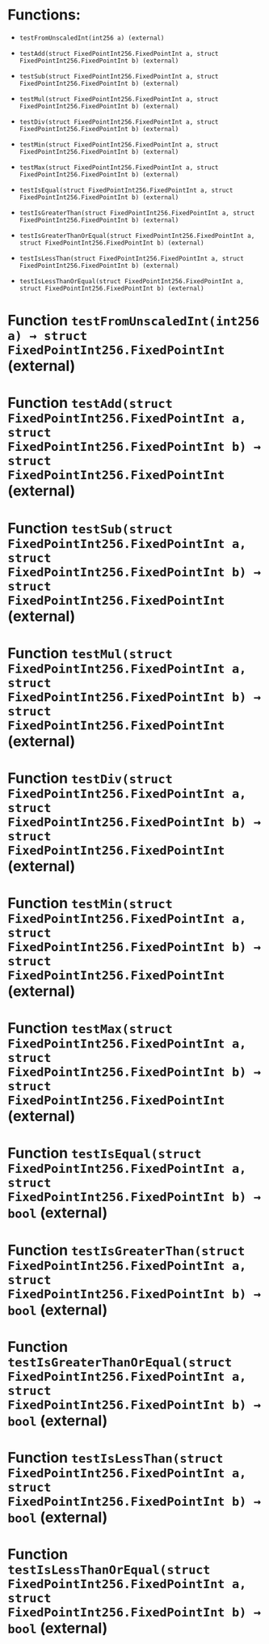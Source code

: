 # Functions:

- `testFromUnscaledInt(int256 a) (external)`

- `testAdd(struct FixedPointInt256.FixedPointInt a, struct FixedPointInt256.FixedPointInt b) (external)`

- `testSub(struct FixedPointInt256.FixedPointInt a, struct FixedPointInt256.FixedPointInt b) (external)`

- `testMul(struct FixedPointInt256.FixedPointInt a, struct FixedPointInt256.FixedPointInt b) (external)`

- `testDiv(struct FixedPointInt256.FixedPointInt a, struct FixedPointInt256.FixedPointInt b) (external)`

- `testMin(struct FixedPointInt256.FixedPointInt a, struct FixedPointInt256.FixedPointInt b) (external)`

- `testMax(struct FixedPointInt256.FixedPointInt a, struct FixedPointInt256.FixedPointInt b) (external)`

- `testIsEqual(struct FixedPointInt256.FixedPointInt a, struct FixedPointInt256.FixedPointInt b) (external)`

- `testIsGreaterThan(struct FixedPointInt256.FixedPointInt a, struct FixedPointInt256.FixedPointInt b) (external)`

- `testIsGreaterThanOrEqual(struct FixedPointInt256.FixedPointInt a, struct FixedPointInt256.FixedPointInt b) (external)`

- `testIsLessThan(struct FixedPointInt256.FixedPointInt a, struct FixedPointInt256.FixedPointInt b) (external)`

- `testIsLessThanOrEqual(struct FixedPointInt256.FixedPointInt a, struct FixedPointInt256.FixedPointInt b) (external)`

# Function `testFromUnscaledInt(int256 a) → struct FixedPointInt256.FixedPointInt` (external)

# Function `testAdd(struct FixedPointInt256.FixedPointInt a, struct FixedPointInt256.FixedPointInt b) → struct FixedPointInt256.FixedPointInt` (external)

# Function `testSub(struct FixedPointInt256.FixedPointInt a, struct FixedPointInt256.FixedPointInt b) → struct FixedPointInt256.FixedPointInt` (external)

# Function `testMul(struct FixedPointInt256.FixedPointInt a, struct FixedPointInt256.FixedPointInt b) → struct FixedPointInt256.FixedPointInt` (external)

# Function `testDiv(struct FixedPointInt256.FixedPointInt a, struct FixedPointInt256.FixedPointInt b) → struct FixedPointInt256.FixedPointInt` (external)

# Function `testMin(struct FixedPointInt256.FixedPointInt a, struct FixedPointInt256.FixedPointInt b) → struct FixedPointInt256.FixedPointInt` (external)

# Function `testMax(struct FixedPointInt256.FixedPointInt a, struct FixedPointInt256.FixedPointInt b) → struct FixedPointInt256.FixedPointInt` (external)

# Function `testIsEqual(struct FixedPointInt256.FixedPointInt a, struct FixedPointInt256.FixedPointInt b) → bool` (external)

# Function `testIsGreaterThan(struct FixedPointInt256.FixedPointInt a, struct FixedPointInt256.FixedPointInt b) → bool` (external)

# Function `testIsGreaterThanOrEqual(struct FixedPointInt256.FixedPointInt a, struct FixedPointInt256.FixedPointInt b) → bool` (external)

# Function `testIsLessThan(struct FixedPointInt256.FixedPointInt a, struct FixedPointInt256.FixedPointInt b) → bool` (external)

# Function `testIsLessThanOrEqual(struct FixedPointInt256.FixedPointInt a, struct FixedPointInt256.FixedPointInt b) → bool` (external)
